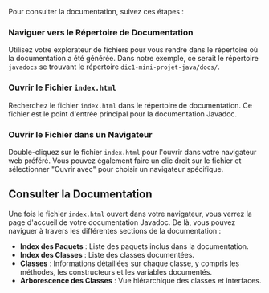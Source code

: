 Pour consulter la documentation, suivez ces étapes :

### Naviguer vers le Répertoire de Documentation

Utilisez votre explorateur de fichiers pour vous rendre dans le répertoire où la documentation a été générée. Dans notre exemple, ce serait le répertoire `javadocs` se trouvant le répertoire `dic1-mini-projet-java/docs/`.

### Ouvrir le Fichier `index.html`

Recherchez le fichier `index.html` dans le répertoire de documentation. Ce fichier est le point d'entrée principal pour la documentation Javadoc.

### Ouvrir le Fichier dans un Navigateur

Double-cliquez sur le fichier `index.html` pour l'ouvrir dans votre navigateur web préféré. Vous pouvez également faire un clic droit sur le fichier et sélectionner "Ouvrir avec" pour choisir un navigateur spécifique.

## Consulter la Documentation

Une fois le fichier `index.html` ouvert dans votre navigateur, vous verrez la page d'accueil de votre documentation Javadoc. De là, vous pouvez naviguer à travers les différentes sections de la documentation :

- **Index des Paquets** : Liste des paquets inclus dans la documentation.
- **Index des Classes** : Liste des classes documentées.
- **Classes** : Informations détaillées sur chaque classe, y compris les méthodes, les constructeurs et les variables documentés.
- **Arborescence des Classes** : Vue hiérarchique des classes et interfaces.
